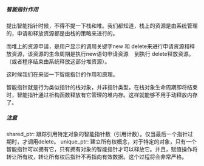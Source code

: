 ##### 智能指针作用

提出智能指针时候，不得不提一下栈和堆。我们都知道，栈上的资源是由系统管理的，申请和释放资源都是由栈的策略来进行的。

而堆上的资源申请，是用户显示的调用关键字new 和 delete来进行申请资源和释放资源，该资源的生命周期是执行new语句申请资源    到执行 delete释放资源。（或者程序结束由系统释放这部分堆资源）。

这时候我们在来谈一下智能指针的作用和原理。

智能指针就是行为类似指针的栈对象，并非指针类型，在栈对象生命周期即将结束时，智能指针通过析构函数释放有它管理的堆内存。这样就能够不用手动释放内存了。  

##### 注意
shared_ptr: 
跟踪引用特定对象的智能指针数（引用计数）。仅当最后一个指针过期时，才调用delete。 
unique_ptr: 
建立所有权概念，对于特定的对象，只有一个智能指针可以拥有它，只有拥有对象的智能指针才可以释放它。并且，赋值操作将转让所有权，转让所有权后指针不再指向有效数据。这个过程将会非常严格。  


